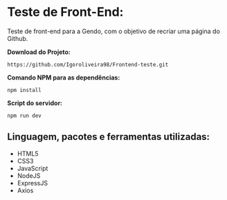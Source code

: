 # Teste de Front-End:

Teste de front-end para a Gendo, com o objetivo de recriar uma página do Github.

**Download do Projeto:** 
```
https://github.com/Igoroliveira98/Frontend-teste.git
```

**Comando NPM para as dependências:**

```
npm install
```

**Script do servidor:**

```
npm run dev
```

## Linguagem, pacotes e ferramentas utilizadas:

- HTML5
- CSS3
- JavaScript
- NodeJS
- ExpressJS
- Axios